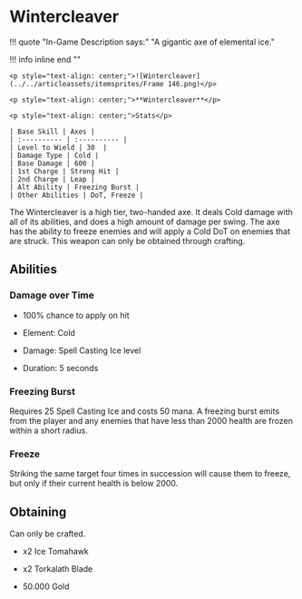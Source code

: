 # **Wintercleaver**

!!! quote "In-Game Description says:"
    "A gigantic axe of elemental ice."

!!! info inline end ""

    <p style="text-align: center;">![Wintercleaver](../../articleassets/itemsprites/Frame 146.png)</p>

    <p style="text-align: center;">**Wintercleaver**</p>

    <p style="text-align: center;">Stats</p>

    | Base Skill | Axes |
    | :---------- | :---------- |
    | Level to Wield | 30  |
    | Damage Type | Cold |
    | Base Damage | 600 |
    | 1st Charge | Strong Hit |
    | 2nd Charge | Leap |
    | Alt Ability | Freezing Burst |
    | Other Abilities | DoT, Freeze |

The Wintercleaver is a high tier, two-handed axe. It deals Cold damage with all of its abilities, and does a high amount of damage per swing. The axe has the ability to freeze enemies and will apply a Cold DoT on enemies that are struck. This weapon can only be obtained through crafting.

## **Abilities**

### **Damage over Time**

- 100% chance to apply on hit

- Element: Cold

- Damage: Spell Casting Ice level

- Duration: 5 seconds

### **Freezing Burst**

Requires 25 Spell Casting Ice and costs 50 mana. A freezing burst emits from the player and any enemies that have less than 2000 health are frozen within a short radius.

### **Freeze**

Striking the same target four times in succession will cause them to freeze, but only if their current health is below 2000.

## **Obtaining**

Can only be crafted.

- x2 Ice Tomahawk

- x2 Torkalath Blade

- 50.000 Gold
